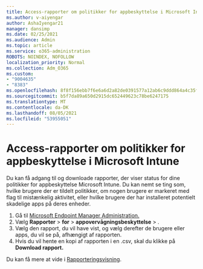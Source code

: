 ```yaml
---
title: Access-rapporter om politikker for appbeskyttelse i Microsoft Intune
ms.author: v-aiyengar
author: AshaIyengar21
manager: dansimp
ms.date: 02/25/2021
ms.audience: Admin
ms.topic: article
ms.service: o365-administration
ROBOTS: NOINDEX, NOFOLLOW
localization_priority: Normal
ms.collection: Adm_O365
ms.custom:
- "9004635"
- "8383"
ms.openlocfilehash: 8f8f156ebb7f6e6a6d2a82de0391577a12ab6c9ddd864a4c35f0e24c4ac638d9
ms.sourcegitcommit: b5f7da89a650d2915dc652449623c78be6247175
ms.translationtype: MT
ms.contentlocale: da-DK
ms.lasthandoff: 08/05/2021
ms.locfileid: "53955051"
---
```

# <a name="access-reports-about-app-protection-policies-in-microsoft-intune"></a>Access-rapporter om politikker for appbeskyttelse i Microsoft Intune

Du kan få adgang til og downloade rapporter, der viser status for dine politikker for appbeskyttelse Microsoft Intune. Du kan nemt se ting som, hvilke brugere der er tildelt politikker, om nogen brugere er markeret med flag til mistænkelig aktivitet, eller hvilke brugere der har installeret potentielt skadelige apps på deres enheder.

1. Gå til [Microsoft Endpoint Manager Administration.](https://go.microsoft.com/fwlink/?linkid=2109431)
1. Vælg **Rapporter**  >  **for**  >  **appovervågningsbeskyttelse**  >  .
1. Vælg den rapport, du vil have vist, og vælg derefter de brugere eller apps, du vil se på, afhængigt af rapporten.
1. Hvis du vil hente en kopi af rapporten i en .csv, skal du klikke på **Download rapport.**

Du kan få mere at vide i [Rapporteringsvisning](https://go.microsoft.com/fwlink/?linkid=2109431).
